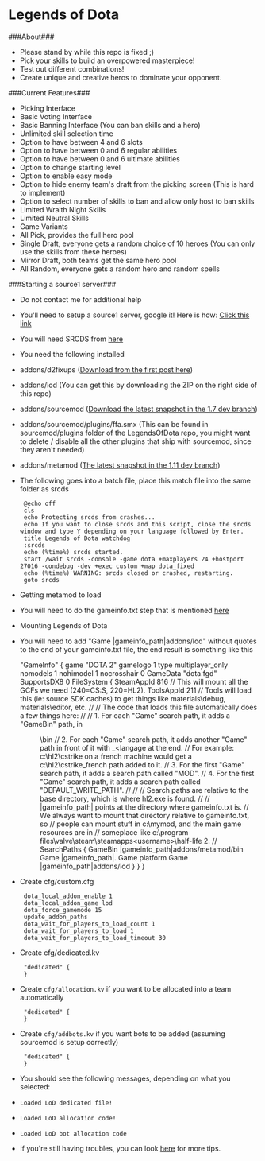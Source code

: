 Legends of Dota
=====

###About###
 - Please stand by while this repo is fixed ;)
 - Pick your skills to build an overpowered masterpiece!
 - Test out different combinations!
 - Create unique and creative heros to dominate your opponent.

###Current Features###
 - Picking Interface
 - Basic Voting Interface
 - Basic Banning Interface (You can ban skills and a hero)
 - Unlimited skill selection time
 - Option to have between 4 and 6 slots
 - Option to have between 0 and 6 regular abilities
 - Option to have between 0 and 6 ultimate abilities
 - Option to change starting level
 - Option to enable easy mode
 - Option to hide enemy team's draft from the picking screen (This is hard to implement)
 - Option to select number of skills to ban and allow only host to ban skills
 - Limited Wraith Night Skills
 - Limited Neutral Skills
 - Game Variants
  - All Pick, provides the full hero pool
  - Single Draft, everyone gets a random choice of 10 heroes (You can only use the skills from these heroes)
  - Mirror Draft, both teams get the same hero pool
  - All Random, everyone gets a random hero and random spells

###Starting a source1 server###
 - Do not contact me for additional help
 - You'll need to setup a source1 server, google it! Here is how: [Click this link](http://tinyurl.com/opvfh46)
 - You will need SRCDS from [here](https://forums.alliedmods.net/showthread.php?p=2110203)
 - You need the following installed
  - addons/d2fixups ([Download from the first post here](https://forums.alliedmods.net/showthread.php?t=209965))
  - addons/lod (You can get this by downloading the ZIP on the right side of this repo)
  - addons/sourcemod ([Download the latest snapshot in the 1.7 dev branch](http://www.sourcemod.net/snapshots.php))
  - addons/sourcemod/plugins/ffa.smx (This can be found in sourcemod/plugins folder of the LegendsOfDota repo, you might want to delete / disable all the other plugins that ship with sourcemod, since they aren't needed)
  - addons/metamod ([The latest snapshot in the 1.11 dev branch](https://www.sourcemm.net/snapshots))
 - The following goes into a batch file, place this match file into the same folder as srcds

        @echo off
        cls
        echo Protecting srcds from crashes...
        echo If you want to close srcds and this script, close the srcds window and type Y depending on your language followed by Enter.
        title Legends of Dota watchdog
        :srcds
        echo (%time%) srcds started.
        start /wait srcds -console -game dota +maxplayers 24 +hostport 27016 -condebug -dev +exec custom +map dota_fixed
        echo (%time%) WARNING: srcds closed or crashed, restarting.
        goto srcds

 - Getting metamod to load
  - You will need to do the gameinfo.txt step that is mentioned [here](https://wiki.alliedmods.net/Installing_metamod:source)
 - Mounting Legends of Dota
  - You will need to add "Game  |gameinfo_path|addons/lod" without quotes to the end of your gameinfo.txt file, the end result is something like this

    "GameInfo"
    {
        game    "DOTA 2"
        gamelogo 1
        type multiplayer_only
        nomodels 1
        nohimodel 1
        nocrosshair 0
        GameData        "dota.fgd"
        SupportsDX8 0
        FileSystem
        {
            SteamAppId              816     // This will mount all the GCFs we need (240=CS:S, 220=HL2).
            ToolsAppId              211     // Tools will load this (ie: source SDK caches) to get things like materials\debug, materials\editor, etc.
            //
            // The code that loads this file automatically does a few things here:
            //
            // 1. For each "Game" search path, it adds a "GameBin" path, in <dir>\bin
            // 2. For each "Game" search path, it adds another "Game" path in front of it with _<langage    at the end.
            //    For example: c:\hl2\cstrike on a french machine would get a c:\hl2\cstrike_french path added to it.
            // 3. For the first "Game" search path, it adds a search path called "MOD".
            // 4. For the first "Game" search path, it adds a search path called "DEFAULT_WRITE_PATH".
            //
            //
            // Search paths are relative to the base directory, which is where hl2.exe is found.
            //
            // |gameinfo_path| points at the directory where gameinfo.txt is.
            // We always want to mount that directory relative to gameinfo.txt, so
            // people can mount stuff in c:\mymod, and the main game resources are in
            // someplace like c:\program files\valve\steam\steamapps\<username>\half-life 2.
            //
            SearchPaths
            {
                GameBin             |gameinfo_path|addons/metamod/bin
                Game                            |gameinfo_path|.
                Game                            platform
                Game                |gameinfo_path|addons/lod
            }
        }
    }


 - Create cfg/custom.cfg

        dota_local_addon_enable 1
        dota_local_addon_game lod
        dota_force_gamemode 15
        update_addon_paths
        dota_wait_for_players_to_load_count 1
        dota_wait_for_players_to_load 1
        dota_wait_for_players_to_load_timeout 30

 - Create cfg/dedicated.kv

        "dedicated" {
        }

 - Create `cfg/allocation.kv` if you want to be allocated into a team automatically

        "dedicated" {
        }

 - Create `cfg/addbots.kv` if you want bots to be added (assuming sourcemod is setup correctly)

        "dedicated" {
        }

 - You should see the following messages, depending on what you selected:
 - `Loaded LoD dedicated file!`
 - `Loaded LoD allocation code!`
 - `Loaded LoD bot allocation code`
 - If you're still having troubles, you can look [here](https://github.com/ash47/Frota#more-srcds-setup-help) for more tips.
